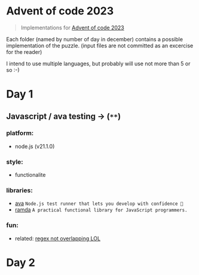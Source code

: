 # Advent of code 2023

> Implementations for [Advent of code 2023](https://adventofcode.com/2023)

Each folder (named by number of day in december) contains a possible implementation of the puzzle. (input files are not committed as an excercise for the reader)

I intend to use multiple languages, but probably will use not more than 5 or so :-)

# Day 1

## Javascript / ava testing -> (`**`)

### platform:
  - node.js (v21.1.0)

### style:
  - functionalite

### libraries:
  - [ava](https://github.com/avajs/ava) `Node.js test runner that lets you develop with confidence 🚀`
  - [ramda](https://ramdajs.com/) `A practical functional library for JavaScript programmers.`

### fun:
  - related: [regex not overlapping LOL](https://www.reddit.com/r/adventofcode/comments/188wjj8/2023_day_1_did_not_see_this_coming/)

# Day 2


